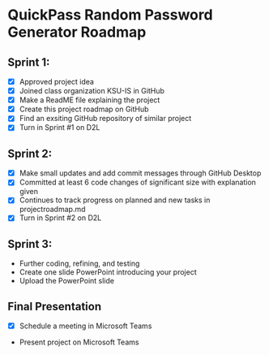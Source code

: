 # QuickPass Random Password Generator Roadmap

## Sprint 1:
- [x] Approved project idea
- [x] Joined class organization KSU-IS in GitHub
- [x] Make a ReadME file explaining the project
- [x] Create this project roadmap on GitHub
- [x] Find an exsiting GitHub repository of similar project
- [x] Turn in Sprint #1 on D2L

## Sprint 2: 
- [x] Make small updates and add commit messages through GitHub Desktop
- [x] Committed at least 6 code changes of significant size with explanation given
- [x] Continues to track progress on planned and new tasks in projectroadmap.md
- [x] Turn in Sprint #2 on D2L

## Sprint 3:
- Further coding, refining, and testing
- Create one slide PowerPoint introducing your project
- Upload the PowerPoint slide

## Final Presentation 
- [x] Schedule a meeting in Microsoft Teams
- Present project on Microsoft Teams
  
